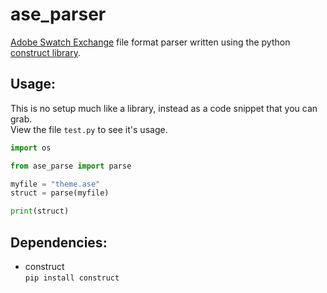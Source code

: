 # ase_parser
[Adobe Swatch Exchange](https://www.lifewire.com/ase-file-2619688) file format parser written using the python [construct library](https://construct.readthedocs.io/en/latest/).

## Usage:
This is no setup much like a library, instead as a code snippet that you can grab.  
View the file `test.py` to see it's usage.

```python
import os

from ase_parse import parse

myfile = "theme.ase"
struct = parse(myfile)

print(struct)
```

## Dependencies:
 - construct  
    `pip install construct`
